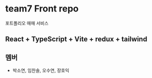 # team7 Front repo

포트폴리오 매매 서비스

## React + TypeScript + Vite + redux + tailwind

## 멤버

- 박소연, 임찬솔, 오수연, 장호익
